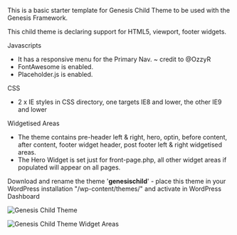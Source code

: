 This is a basic starter template for Genesis Child Theme to be used with the Genesis Framework.

This child theme is declaring support for HTML5, viewport, footer widgets.

Javascripts
- It has a responsive menu for the Primary Nav. ~ credit to @OzzyR
- FontAwesome is enabled.
- Placeholder.js is enabled.

CSS
- 2 x IE styles in CSS directory, one targets IE8 and lower, the other IE9 and lower

Widgetised Areas
- The theme contains pre-header left & right, hero, optin, before content, after content, footer widget header, post footer left & right widgetised areas.
- The Hero Widget is set just for front-page.php, all other widget areas if populated will appear on all pages.

Download and rename the theme '**genesischild**' - place this theme in your WordPress installation "/wp-content/themes/" and activate in WordPress Dashboard

![Genesis Child Theme](http://coolestguidesontheplanet.com/wp-content/themes/gee/images/genesis-markedup.png)

![Genesis Child Theme Widget Areas](http://coolestguidesontheplanet.com/wp-content/themes/gee/images/genesischild-widgets.png)


